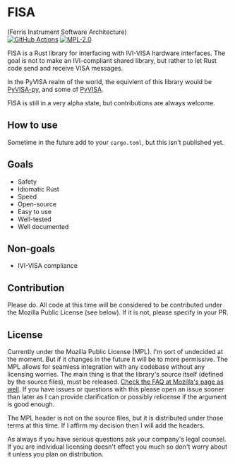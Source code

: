 # FISA
(Ferris Instrument Software Architecture)  
[![GitHub Actions](https://img.shields.io/github/actions/workflow/status/RossSmyth/FISA/main.yml?branch=main&style=for-the-badge)](https://github.com/RossSmyth/fisa/blob/main/.github/workflows/main.yml)
[![MPL-2.0](https://img.shields.io/github/license/RossSmyth/FISA?style=for-the-badge)](https://www.mozilla.org/en-US/MPL/2.0/)

FISA is a Rust library for interfacing with IVI-VISA hardware interfaces. The goal is not to make an IVI-compliant shared library, but rather to let Rust code send and receive VISA messages.

In the PyVISA realm of the world, the equivlent of this library would be [PyVISA-py](https://github.com/pyvisa/pyvisa-py), and some of [PyVISA](https://github.com/pyvisa/pyvisa).

FISA is still in a very alpha state, but contributions are always welcome.

## How to use
Sometime in the future add to your `cargo.toml`, but this isn't published yet.

## Goals
* Safety
* Idiomatic Rust
* Speed
* Open-source
* Easy to use
* Well-tested
* Well documented

## Non-goals
* IVI-VISA compliance

## Contribution
Please do. All code at this time will be considered to be contributed under the Mozilla Public License (see below). If it is not, please specify in your PR.

## License
Currently under the Mozilla Public License (MPL). I'm sort of undecided at the moment. But if it changes in the future it will be to more permissive. The MPL allows for seamless integration with any codebase without any licensing worries. The main thing is that the library's source itself (defined by the source files), must be released. [Check the FAQ at Mozilla's page as well](https://www.mozilla.org/en-US/MPL/2.0/FAQ/). If you have issues or questions with this please open an issue sooner than later as I can provide clarification or possibly relicense if the argument is good enough.

The MPL header is not on the source files, but it is distributed under those terms at this time. If I affirm my decision then I will add the headers.

As always if you have serious questions ask your company's legal counsel. If you are individual licensing doesn't effect you much so don't worry about it unless you plan on distribution.
